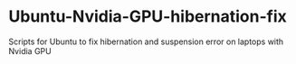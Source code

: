 # Ubuntu-Nvidia-GPU-hibernation-fix

Scripts for Ubuntu to fix hibernation and suspension error on laptops with Nvidia GPU
